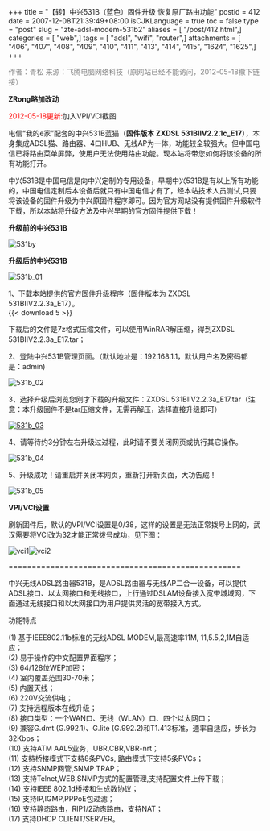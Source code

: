 +++
title = "【转】中兴531B（蓝色）固件升级 恢复原厂路由功能"
postid = 412
date = 2007-12-08T21:39:49+08:00
isCJKLanguage = true
toc = false
type = "post"
slug = "zte-adsl-modem-531b2"
aliases = [ "/post/412.html",]
categories = [ "web",]
tags = [ "adsl", "wifi", "router",]
attachments = [ "406", "407", "408", "409", "410", "411", "413", "414", "415", "1624", "1625",]
+++


<font color="#808080">作者：青松
来源：飞腾电脑网络科技（原网站已经不能访问，2012-05-18撤下链接）</font>

**ZRong略加改动**

<span style="color:red">2012-05-18更新:</span>加入VPI/VCI截图


电信“我的e家”配套的中兴531B蓝猫（**固件版本 ZXDSL
531BIIV2.2.1c\_E17**），本身集成ADSL猫、路由器、4口HUB、无线AP为一体，功能较全较强大。但中国电信已将路由菜单屏弊，使用户无法使用路由功能。现本站将带您如何将该设备的所有功能打开。

中兴531B是中国电信是向中兴定制的专用设备，早期中兴531B是有以上所有功能的，中国电信定制后本设备后就只有中国电信才有了，经本站技术人员测试,只要将该设备的固件升级为中兴原固件程序即可。因为官方网站没有提供固件升级软件下载，所以本站将升级方法及中兴早期的官方固件提供下载！

<!--more-->

**升级前的中兴531B**

![531by](/uploads/2007/12/531by.gif)

**升级后的中兴531B**

![531b\_01](/uploads/2007/12/531b-01.gif)

1、下载本站提供的官方固件升级程序（固件版本为 ZXDSL
531BIIV2.2.3a\_E17）。  
{{< download 5 >}}

下载后的文件是7z格式压缩文件，可以使用WinRAR解压缩，得到ZXDSL
531BIIV2.2.3a\_E17.tar；

2、登陆中兴531B管理页面。（默认地址是：192.168.1.1，默认用户名及密码都是：admin)

![531b\_02](/uploads/2007/12/531b-02.gif)

3、选择升级后浏览您刚才下载的升级文件：ZXDSL
531BIIV2.2.3a\_E17.tar（注意：本升级固件不是tar压缩文件，无需再解压，选择直接升级即可）

[![531b\_03](/uploads/2007/12/531b-03-thumb.gif)](/uploads/2007/12/531b-031.gif "浏览下载的文件")

4、请等待约3分钟左右升级过过程，此时请不要关闭网页或执行其它操作。

![531b\_04](/uploads/2007/12/531b-04.gif)

5、升级成功！请重启并关闭本网页，重新打开新页面，大功告成！

![531b\_05](/uploads/2007/12/531b-05.gif)

**VPI/VCI设置**

刷新固件后，默认的VPI/VCI设置是0/38，这样的设置是无法正常拨号上网的，武汉需要将VCI改为32才能正常拨号成功，见下图：  

![](/uploads/2007/12/vci1.png "vci1")![](/uploads/2007/12/vci2.png "vci2")

==================================================

中兴无线ADSL路由器531B，是ADSL路由器与无线AP二合一设备，可以提供ADSL接口、以太网接口和无线接口，上行通过DSLAM设备接入宽带城域网，下面通过无线接口和以太网接口为用户提供灵活的宽带接入方式。

功能特点

\(1) 基于IEEE802.11b标准的无线ADSL MODEM,最高速率11M,
11,5.5,2,1M自适应；  
(2) 易于操作的中文配置界面程序；  
(3) 64/128位WEP加密；  
(4) 室内覆盖范围30-70米；  
(5) 内置天线；  
(6) 220V交流供电；  
(7) 支持远程版本在线升级；  
(8) 接口类型：一个WAN口、无线（WLAN）口、四个以太网口；  
(9) 兼容G.dmt (G.992.1)、G.lite
(G.992.2)和T1.413标准，速率自适应，步长为32Kbps；  
(10) 支持ATM AAL5业务，UBR,CBR,VBR-nrt；  
(11) 支持桥接模式下支持8条PVCs, 路由模式下支持5条PVCs；  
(12) 支持SNMP网管,SNMP TRAP；  
(13) 支持Telnet,WEB,SNMP方式的配置管理,支持配置文件上传下载；  
(14) 支持IEEE 802.1d桥接和生成数协议；  
(15) 支持IP,IGMP,PPPoE包过滤；  
(16) 支持静态路由，RIP1/2动态路由，支持NAT；  
(17) 支持DHCP CLIENT/SERVER。

